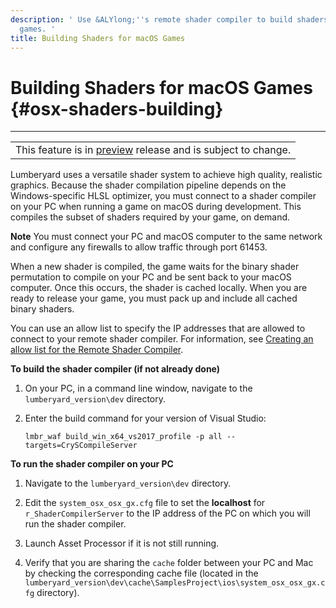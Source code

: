 ```yaml
---
description: ' Use &ALYlong;''s remote shader compiler to build shaders for your macOS
  games. '
title: Building Shaders for macOS Games
---
```

# Building Shaders for macOS Games {#osx-shaders-building}


****

|  |
| --- |
| This feature is in [preview](/docs/userguide/ly-glos-chap#preview) release and is subject to change\.  |

Lumberyard uses a versatile shader system to achieve high quality, realistic graphics\. Because the shader compilation pipeline depends on the Windows\-specific HLSL optimizer, you must connect to a shader compiler on your PC when running a game on macOS during development\. This compiles the subset of shaders required by your game, on demand\.

**Note**
You must connect your PC and macOS computer to the same network and configure any firewalls to allow traffic through port 61453\.

When a new shader is compiled, the game waits for the binary shader permutation to compile on your PC and be sent back to your macOS computer\. Once this occurs, the shader is cached locally\. When you are ready to release your game, you must pack up and include all cached binary shaders\.

You can use an allow list to specify the IP addresses that are allowed to connect to your remote shader compiler\. For information, see [Creating an allow list for the Remote Shader Compiler](/docs/userguide/materials/shaders/custom-dev-remote-compiler#mat-shaders-custom-dev-remote-compiler-allow)\.

**To build the shader compiler \(if not already done\)**

1. On your PC, in a command line window, navigate to the `lumberyard_version\dev` directory\.

1. Enter the build command for your version of Visual Studio:

   ```
   lmbr_waf build_win_x64_vs2017_profile -p all --targets=CrySCompileServer
   ```

**To run the shader compiler on your PC**

1. Navigate to the `lumberyard_version\dev` directory\.

1. Edit the `system_osx_osx_gx.cfg` file to set the **localhost** for `r_ShaderCompilerServer` to the IP address of the PC on which you will run the shader compiler\.

1. Launch Asset Processor if it is not still running\.

1. Verify that you are sharing the `cache` folder between your PC and Mac by checking the corresponding cache file \(located in the `lumberyard_version\dev\cache\SamplesProject\ios\system_osx_osx_gx.cfg` directory\)\.